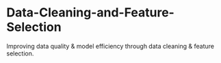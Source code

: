 # Data-Cleaning-and-Feature-Selection
Improving data quality &amp; model efficiency through data cleaning &amp; feature selection.
